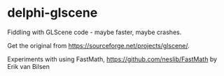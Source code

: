 # delphi-glscene

Fiddling with GLScene code - maybe faster, maybe crashes. 

Get the original from https://sourceforge.net/projects/glscene/.

Experiments with using FastMath, https://github.com/neslib/FastMath by Erik van Bilsen
